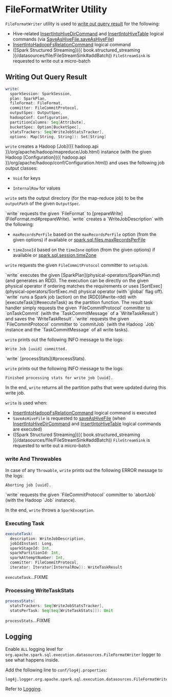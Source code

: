 # FileFormatWriter Utility

`FileFormatWriter` utility is used to [write out query result](#write) for the following:

* Hive-related [InsertIntoHiveDirCommand](hive/InsertIntoHiveDirCommand.md) and [InsertIntoHiveTable](hive/InsertIntoHiveTable.md) logical commands (via [SaveAsHiveFile.saveAsHiveFile](hive/SaveAsHiveFile.md#saveAsHiveFile))
* [InsertIntoHadoopFsRelationCommand](logical-operators/InsertIntoHadoopFsRelationCommand.md) logical command
* ([Spark Structured Streaming]({{ book.structured_streaming }}/datasources/file/FileStreamSink#addBatch)) `FileStreamSink` is requested to write out a micro-batch

## <span id="write"> Writing Out Query Result

```scala
write(
  sparkSession: SparkSession,
  plan: SparkPlan,
  fileFormat: FileFormat,
  committer: FileCommitProtocol,
  outputSpec: OutputSpec,
  hadoopConf: Configuration,
  partitionColumns: Seq[Attribute],
  bucketSpec: Option[BucketSpec],
  statsTrackers: Seq[WriteJobStatsTracker],
  options: Map[String, String]): Set[String]
```

`write` creates a Hadoop [Job]({{ hadoop.api }}/org/apache/hadoop/mapreduce/Job.html) instance (with the given Hadoop [Configuration]({{ hadoop.api }}/org/apache/hadoop/conf/Configuration.html)) and uses the following job output classes:

* `Void` for keys

* `InternalRow` for values

`write` sets the output directory (for the map-reduce job) to be the `outputPath` of the given `OutputSpec`.

<span id="write-outputWriterFactory">
`write` requests the given `FileFormat` to [prepareWrite](FileFormat.md#prepareWrite).

<span id="write-description">
`write` creates a `WriteJobDescription` with the following:

* `maxRecordsPerFile` based on the `maxRecordsPerFile` option (from the given options) if available or [spark.sql.files.maxRecordsPerFile](configuration-properties.md#spark.sql.files.maxRecordsPerFile)

* `timeZoneId` based on the `timeZone` option (from the given options) if available or [spark.sql.session.timeZone](configuration-properties.md#spark.sql.session.timeZone)

`write` requests the given `FileCommitProtocol` committer to `setupJob`.

<span id="write-rdd">
`write` executes the given [SparkPlan](physical-operators/SparkPlan.md) (and generates an RDD). The execution can be directly on the given physical operator if ordering matches the requirements or uses [SortExec](physical-operators/SortExec.md) physical operator (with `global` flag off).

<span id="write-runJob">
`write` runs a Spark job (action) on the [RDD](#write-rdd) with [executeTask](#executeTask) as the partition function. The result task handler simply requests the given `FileCommitProtocol` committer to `onTaskCommit` (with the `TaskCommitMessage` of a `WriteTaskResult`) and saves the `WriteTaskResult`.

<span id="write-commitJob">
`write` requests the given `FileCommitProtocol` committer to `commitJob` (with the Hadoop `Job` instance and the `TaskCommitMessage` of all write tasks).

`write` prints out the following INFO message to the logs:

```text
Write Job [uuid] committed.
```

<span id="write-processStats">
`write` [processStats](#processStats).

`write` prints out the following INFO message to the logs:

```text
Finished processing stats for write job [uuid].
```

In the end, `write` returns all the partition paths that were updated during this write job.

`write` is used when:

* [InsertIntoHadoopFsRelationCommand](logical-operators/InsertIntoHadoopFsRelationCommand.md) logical command is executed
* `SaveAsHiveFile` is requested to [saveAsHiveFile](hive/SaveAsHiveFile.md#saveAsHiveFile) (when [InsertIntoHiveDirCommand](hive/InsertIntoHiveDirCommand.md) and [InsertIntoHiveTable](hive/InsertIntoHiveTable.md) logical commands are executed)
* ([Spark Structured Streaming]({{ book.structured_streaming }}/datasources/file/FileStreamSink#addBatch)) `FileStreamSink` is requested to write out a micro-batch

### <span id="write-Throwable"> write And Throwables

In case of any `Throwable`, `write` prints out the following ERROR message to the logs:

```text
Aborting job [uuid].
```

<span id="write-abortJob">
`write` requests the given `FileCommitProtocol` committer to `abortJob` (with the Hadoop `Job` instance).

In the end, `write` throws a `SparkException`.

### <span id="executeTask"> Executing Task

```scala
executeTask(
  description: WriteJobDescription,
  jobIdInstant: Long,
  sparkStageId: Int,
  sparkPartitionId: Int,
  sparkAttemptNumber: Int,
  committer: FileCommitProtocol,
  iterator: Iterator[InternalRow]): WriteTaskResult
```

`executeTask`...FIXME

### <span id="processStats"> Processing WriteTaskStats

```scala
processStats(
  statsTrackers: Seq[WriteJobStatsTracker],
  statsPerTask: Seq[Seq[WriteTaskStats]]): Unit
```

`processStats`...FIXME

## Logging

Enable `ALL` logging level for `org.apache.spark.sql.execution.datasources.FileFormatWriter` logger to see what happens inside.

Add the following line to `conf/log4j.properties`:

```text
log4j.logger.org.apache.spark.sql.execution.datasources.FileFormatWriter=ALL
```

Refer to [Logging](spark-logging.md).

